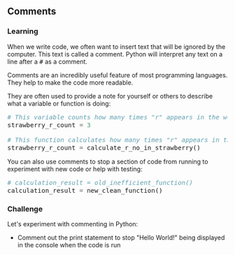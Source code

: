 <style>
code, pre {
  font-size: 0.9rem;
}
</style>

## Comments

### Learning

When we write code, we often want to insert text that will be ignored by the computer. This text is called a comment. Python will interpret any text on a line after a ```#``` as a comment.

Comments are an incredibly useful feature of most programming languages. They help to make the code more readable.

They are often used to provide a note for yourself or others to describe what a variable or function is doing:

```python
# This variable counts how many times "r" appears in the word strawberry
strawberry_r_count = 3

# This function calculates how many times "r" appears in the word strawberry
strawberry_r_count = calculate_r_no_in_strawberry()
```

You can also use comments to stop a section of code from running to experiment with new code or help with testing:

```python
# calculation_result = old_inefficient_function()
calculation_result = new_clean_function()
```

### Challenge

Let's experiment with commenting in Python:

- Comment out the print statement to stop "Hello World!" being displayed in the console when the code is run